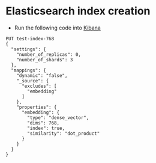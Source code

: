 <!-- @format -->

# Elasticsearch index creation

- Run the following code into [Kibana](https://www.elastic.co/kibana)

```
PUT test-index-768
{
  "settings": {
    "number_of_replicas": 0,
    "number_of_shards": 3
  },
  "mappings": {
    "dynamic": "false",
    "_source": {
      "excludes": [
        "embedding"
      ]
    },
    "properties": {
      "embedding": {
        "type": "dense_vector",
        "dims": 768,
        "index": true,
        "similarity": "dot_product"
      }
    }
  }
}
```
